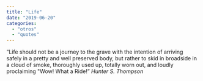 ```yaml
---
title: "Life"
date: "2019-06-20"
categories: 
  - "otros"
  - "quotes"
---
```


“Life should not be a journey to the grave with the intention of arriving safely in a pretty and well preserved body, but rather to skid in broadside in a cloud of smoke, thoroughly used up, totally worn out, and loudly proclaiming "Wow! What a Ride!” _Hunter S. Thompson_
